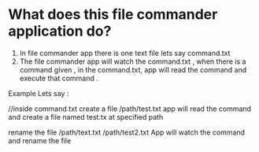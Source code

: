 What does this file commander application do?
==============================================
1) In file commander app there is one text file lets say command.txt
2) The file commander app will watch the command.txt , when there is a command given , in the command.txt, app will read the command and execute that command .

Example Lets say : 

//inside command.txt
create a file /path/test.txt 
app will read the command and create a file named test.tx at specified path

rename the file /path/text.txt /path/test2.txt
App will watch the command and rename the file 

